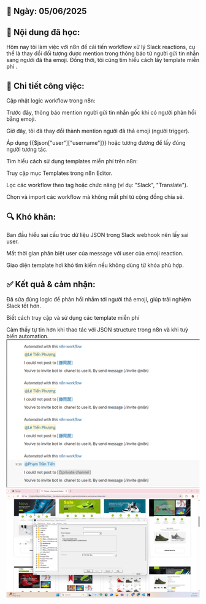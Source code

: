 ## 📅 Ngày: 05/06/2025
## 📘 Nội dung đã học:
Hôm nay tôi làm việc với n8n để cải tiến workflow xử lý Slack reactions, cụ thể là thay đổi đối tượng được mention trong thông báo từ người gửi tin nhắn sang người đã thả emoji. Đồng thời, tôi cũng tìm hiểu cách lấy template miễn phí .

## 🔧 Chi tiết công việc:
Cập nhật logic workflow trong n8n:

Trước đây, thông báo mention người gửi tin nhắn gốc khi có người phản hồi bằng emoji.

Giờ đây, tôi đã thay đổi thành mention người đã thả emoji (người trigger).

Áp dụng {{$json["user"]["username"]}} hoặc tương đương để lấy đúng người tương tác.

Tìm hiểu cách sử dụng templates miễn phí trên n8n:

Truy cập mục Templates trong n8n Editor.

Lọc các workflow theo tag hoặc chức năng (ví dụ: "Slack", "Translate").

Chọn và import các workflow mà không mất phí từ cộng đồng chia sẻ.

## 🔍 Khó khăn:
Ban đầu hiểu sai cấu trúc dữ liệu JSON trong Slack webhook nên lấy sai user.

Mất thời gian phân biệt user của message với user của emoji reaction.

Giao diện template hơi khó tìm kiếm nếu không dùng từ khóa phù hợp.

## ✅ Kết quả & cảm nhận:
Đã sửa đúng logic để phản hồi nhắm tới người thả emoji, giúp trải nghiệm Slack tốt hơn.

Biết cách truy cập và sử dụng các template miễn phí 

Cảm thấy tự tin hơn khi thao tác với JSON structure trong n8n và khi tuỳ biến automation.
![Hinh anh](./images/n8nwworkflow.png)
![Hinh anh](./images/template.png)